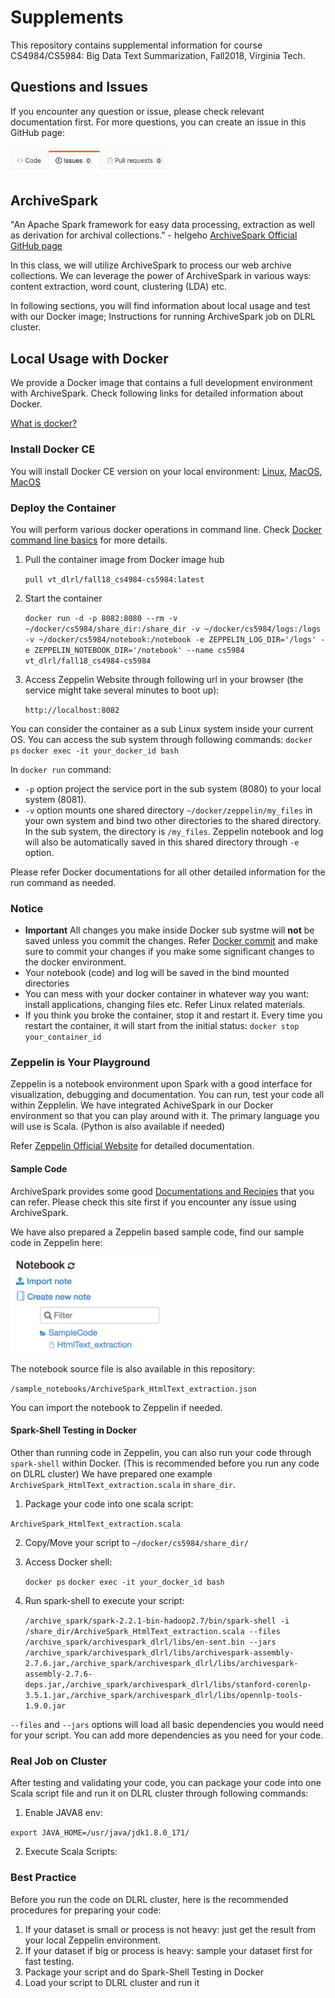 # Supplements

This repository contains supplemental information for course CS4984/CS5984: Big Data Text Summarization, Fall2018, Virginia Tech.



## Questions and Issues

If you encounter any question or issue, please check relevant documentation first. For more questions, you can create an issue in this GitHub page:

<img src="./doc/img_2.png " width="250">

## ArchiveSpark

"An Apache Spark framework for easy data processing, extraction as well as derivation for archival collections." - helgeho
[ArchiveSpark Official GitHub page](https://github.com/helgeho/ArchiveSpark)

In this class, we will utilize ArchiveSpark to process our web archive collections. We can leverage the power of ArchiveSpark in various ways: content extraction, word count, clustering (LDA) etc.

In following sections, you will find information about local usage and test with our Docker image; Instructions for running ArchiveSpark job on DLRL cluster.

## Local Usage with Docker

We provide a Docker image that contains a full development environment with ArchiveSpark. Check following links for detailed information about Docker.

[What is docker?](https://www.docker.com/resources/what-container)

### Install Docker CE

You will install Docker CE version on your local environment:
[Linux](https://docs.docker.com/install/linux/docker-ce/ubuntu/),
[MacOS](https://docs.docker.com/docker-for-mac/install/),
[MacOS](https://docs.docker.com/docker-for-windows/install/)

### Deploy the Container
You will perform various docker operations in command line.
Check [Docker command line basics](https://docs.docker.com/engine/reference/commandline/cli/#examples) for more details.

1. Pull the container image from Docker image hub


   `pull vt_dlrl/fall18_cs4984-cs5984:latest`


2. Start the container 

   `docker run -d -p 8082:8080 --rm -v ~/docker/cs5984/share_dir:/share_dir -v ~/docker/cs5984/logs:/logs -v ~/docker/cs5984/notebook:/notebook -e ZEPPELIN_LOG_DIR='/logs' -e ZEPPELIN_NOTEBOOK_DIR='/notebook' --name cs5984 vt_dlrl/fall18_cs4984-cs5984`

3. Access Zeppelin Website through following url in your browser (the service might take several minutes to boot up):

   `http://localhost:8082`

You can consider the container as a sub Linux system inside your current OS. You can access the sub system through following commands:
`docker ps`
`docker exec -it your_docker_id bash`

In `docker run` command:

* `-p` option project the service port in the sub system (8080) to your local system (8081).
* `-v` option mounts one shared directory `~/docker/zeppelin/my_files` in your own system and bind two other directories to the shared directory. In the sub system, the directory is `/my_files`. Zeppelin notebook and log will also be automatically saved in this shared directory through `-e` option.

Please refer Docker documentations for all other detailed information for the run command as needed.

### Notice

* **Important** All changes you make inside Docker sub systme will **not** be saved unless you commit the changes. Refer [Docker commit](https://docs.docker.com/engine/reference/commandline/commit/) and make sure to commit your changes if you make some significant changes to the docker environment.
* Your notebook (code) and log will be saved in the bind mounted directories
* You can mess with your docker container in whatever way you want: install applications, changing files etc. Refer Linux related materials.
* If you think you broke the container, stop it and restart it. Every time you restart the container, it will start from the initial status:
    `docker stop your_container_id`

### Zeppelin is Your Playground

Zeppelin is a notebook environment upon Spark with a good interface for visualization, debugging and documentation. You can run, test your code all within Zepplelin. We have integrated AchiveSpark in our Docker environment so that you can play around with it. The primary language you will use is Scala. (Python is also available if needed)

Refer [Zeppelin Official Website](https://zeppelin.apache.org/) for detailed documentation.

#### Sample Code

ArchiveSpark provides some good [Documentations and Recipies](https://github.com/helgeho/ArchiveSpark/blob/master/docs/README.md) that you can refer. Please check this site first if you encounter any issue using ArchiveSpark.

We have also prepared a Zeppelin based sample code, find our sample code in Zeppelin here:

<img src="./doc/img_1.png " width="250">

The notebook source file is also available in this repository:

`/sample_notebooks/ArchiveSpark_HtmlText_extraction.json`

You can import the notebook to Zeppelin if needed.

#### Spark-Shell Testing in Docker

Other than running code in Zeppelin, you can also run your code through `spark-shell` within Docker. (This is recommended before you run any code on DLRL cluster) We have prepared one example `ArchiveSpark_HtmlText_extraction.scala` in `share_dir`.

1. Package your code into one scala script:

`ArchiveSpark_HtmlText_extraction.scala`

2. Copy/Move your script to `~/docker/cs5984/share_dir/`
3. Access Docker shell:

   `docker ps`
   `docker exec -it your_docker_id bash`

4. Run spark-shell to execute your script:

   `/archive_spark/spark-2.2.1-bin-hadoop2.7/bin/spark-shell -i /share_dir/ArchiveSpark_HtmlText_extraction.scala --files /archive_spark/archivespark_dlrl/libs/en-sent.bin --jars /archive_spark/archivespark_dlrl/libs/archivespark-assembly-2.7.6.jar,/archive_spark/archivespark_dlrl/libs/archivespark-assembly-2.7.6-deps.jar,/archive_spark/archivespark_dlrl/libs/stanford-corenlp-3.5.1.jar,/archive_spark/archivespark_dlrl/libs/opennlp-tools-1.9.0.jar `

`--files` and `--jars` options will load all basic dependencies you would need for your script. You can add more dependencies as you need for your code.

### Real Job on Cluster

After testing and validating your code, you can package your code into one Scala script file and run it on DLRL cluster through following commands: 
1. Enable JAVA8 env:

`export JAVA_HOME=/usr/java/jdk1.8.0_171/`

2. Execute Scala Scripts:



### Best Practice

Before you run the code on DLRL cluster, here is the recommended procedures for preparing your code:

1. If your dataset is small or process is not heavy: just get the result from your local Zeppelin environment.
2. If your dataset if big or process is heavy: sample your dataset first for fast testing.
3. Package your script and do Spark-Shell Testing in Docker
4. Load your script to DLRL cluster and run it
